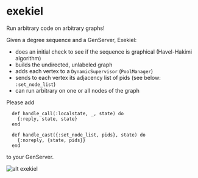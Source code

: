 # exekiel
Run arbitrary code on arbitrary graphs!

Given a degree sequence and a GenServer, Exekiel:
- does an initial check to see if the sequence is graphical (Havel-Hakimi algorithm)
- builds the undirected, unlabeled graph
- adds each vertex to a `DynamicSupervisor` (`PoolManager`)
- sends to each vertex its adjacency list of pids (see below: `:set_node_list`)
- can run arbitrary on one or all nodes of the graph

Please add 

```
  def handle_call(:localstate, _, state) do
    {:reply, state, state}
  end

  def handle_cast({:set_node_list, pids}, state) do
    {:noreply, {state, pids}}
  end
```

to your GenServer.

![alt exekiel](https://upload.wikimedia.org/wikipedia/commons/thumb/5/5a/Ezekiel_by_Michelangelo%2C_restored_-_large.jpg/1200px-Ezekiel_by_Michelangelo%2C_restored_-_large.jpg)
